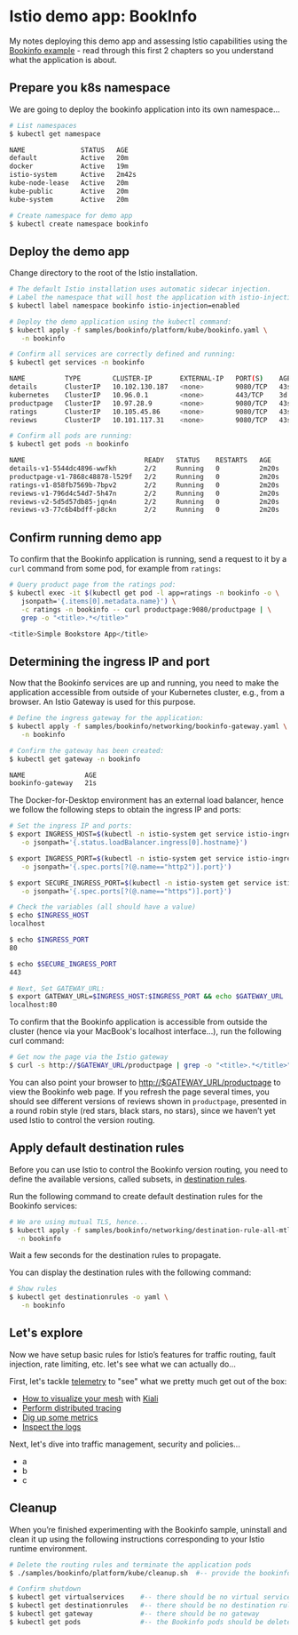 # Istio demo app: BookInfo

My notes deploying this demo app and assessing Istio capabilities using the [Bookinfo example](https://istio.io/docs/examples/bookinfo/) - read through this first 2 chapters so you understand what the application is about.

## Prepare you k8s namespace

We are going to deploy the bookinfo application into its own namespace...

~~~bash
# List namespaces
$ kubectl get namespace

NAME              STATUS   AGE
default           Active   20m
docker            Active   19m
istio-system      Active   2m42s
kube-node-lease   Active   20m
kube-public       Active   20m
kube-system       Active   20m

# Create namespace for demo app
$ kubectl create namespace bookinfo
~~~

## Deploy the demo app

Change directory to the root of the Istio installation.

~~~bash
# The default Istio installation uses automatic sidecar injection.
# Label the namespace that will host the application with istio-injection=enabled:
$ kubectl label namespace bookinfo istio-injection=enabled

# Deploy the demo application using the kubectl command:
$ kubectl apply -f samples/bookinfo/platform/kube/bookinfo.yaml \
   -n bookinfo

# Confirm all services are correctly defined and running:
$ kubectl get services -n bookinfo

NAME          TYPE        CLUSTER-IP       EXTERNAL-IP   PORT(S)    AGE
details       ClusterIP   10.102.130.187   <none>        9080/TCP   43s
kubernetes    ClusterIP   10.96.0.1        <none>        443/TCP    3d
productpage   ClusterIP   10.97.28.9       <none>        9080/TCP   43s
ratings       ClusterIP   10.105.45.86     <none>        9080/TCP   43s
reviews       ClusterIP   10.101.117.31    <none>        9080/TCP   43s

# Confirm all pods are running:
$ kubectl get pods -n bookinfo

NAME                              READY   STATUS    RESTARTS   AGE
details-v1-5544dc4896-wwfkh       2/2     Running   0          2m20s
productpage-v1-7868c48878-l529f   2/2     Running   0          2m20s
ratings-v1-858fb7569b-7bpv2       2/2     Running   0          2m20s
reviews-v1-796d4c54d7-5h47n       2/2     Running   0          2m20s
reviews-v2-5d5d57db85-jqn4n       2/2     Running   0          2m20s
reviews-v3-77c6b4bdff-p8ckn       2/2     Running   0          2m20s
~~~

## Confirm running demo app

To confirm that the Bookinfo application is running, send a request to it by a `curl` command from some pod, for example from `ratings`:

~~~bash
# Query product page from the ratings pod:
$ kubectl exec -it $(kubectl get pod -l app=ratings -n bookinfo -o \
   jsonpath='{.items[0].metadata.name}') \
   -c ratings -n bookinfo -- curl productpage:9080/productpage | \
   grep -o "<title>.*</title>"

<title>Simple Bookstore App</title>
~~~

## Determining the ingress IP and port

Now that the Bookinfo services are up and running, you need to make the application accessible from outside of your Kubernetes cluster, e.g., from a browser. An Istio Gateway is used for this purpose.

~~~bash
# Define the ingress gateway for the application:
$ kubectl apply -f samples/bookinfo/networking/bookinfo-gateway.yaml \
   -n bookinfo

# Confirm the gateway has been created:
$ kubectl get gateway -n bookinfo

NAME               AGE
bookinfo-gateway   21s
~~~

The Docker-for-Desktop environment has an external load balancer, hence we follow the following steps to obtain the ingress IP and ports:

~~~bash
# Set the ingress IP and ports:
$ export INGRESS_HOST=$(kubectl -n istio-system get service istio-ingressgateway \
   -o jsonpath='{.status.loadBalancer.ingress[0].hostname}')

$ export INGRESS_PORT=$(kubectl -n istio-system get service istio-ingressgateway \
   -o jsonpath='{.spec.ports[?(@.name=="http2")].port}')

$ export SECURE_INGRESS_PORT=$(kubectl -n istio-system get service istio-ingressgateway \
   -o jsonpath='{.spec.ports[?(@.name=="https")].port}')

# Check the variables (all should have a value)
$ echo $INGRESS_HOST
localhost

$ echo $INGRESS_PORT
80

$ echo $SECURE_INGRESS_PORT
443

# Next, Set GATEWAY_URL:
$ export GATEWAY_URL=$INGRESS_HOST:$INGRESS_PORT && echo $GATEWAY_URL
localhost:80
~~~

To confirm that the Bookinfo application is accessible from outside the cluster (hence via your MacBook's localhost interface...), run the following curl command:

~~~bash
# Get now the page via the Istio gateway
$ curl -s http://$GATEWAY_URL/productpage | grep -o "<title>.*</title>"
~~~

You can also point your browser to [http://$GATEWAY_URL/productpage](http://localhost:80/productpage) to view the Bookinfo web page. If you refresh the page several times, you should see different versions of reviews shown in `productpage`, presented in a round robin style (red stars, black stars, no stars), since we haven’t yet used Istio to control the version routing.

## Apply default destination rules

Before you can use Istio to control the Bookinfo version routing, you need to define the available versions, called subsets, in [destination rules](https://istio.io/docs/concepts/traffic-management/#destination-rules).

Run the following command to create default destination rules for the Bookinfo services:

~~~bash
# We are using mutual TLS, hence...
$ kubectl apply -f samples/bookinfo/networking/destination-rule-all-mtls.yaml \
  -n bookinfo
~~~

Wait a few seconds for the destination rules to propagate.

You can display the destination rules with the following command:

~~~bash
# Show rules
$ kubectl get destinationrules -o yaml \
   -n bookinfo
~~~

## Let's explore

Now we have setup basic rules for Istio’s features for traffic routing, fault injection, rate limiting, etc. let's see what we can actually do...

First, let's tackle [telemetry](https://en.wikipedia.org/wiki/Telemetry) to "see" what we pretty much get out of the box:

* [How to visualize your mesh](./visualize-mesh-with-kiali.md) with [Kiali](https://www.kiali.io)
* [Perform distributed tracing](./distributed-tracing.md)
* [Dig up some metrics](./metrics.md)
* [Inspect the logs](./inspect-logs.md)

Next, let's dive into traffic management, security and policies...

* a
* b
* c

## Cleanup

When you’re finished experimenting with the Bookinfo sample, uninstall and clean it up using the following instructions corresponding to your Istio runtime environment.

~~~bash
# Delete the routing rules and terminate the application pods
$ ./samples/bookinfo/platform/kube/cleanup.sh  #-- provide the bookinfo space name!

# Confirm shutdown
$ kubectl get virtualservices    #-- there should be no virtual services
$ kubectl get destinationrules   #-- there should be no destination rules
$ kubectl get gateway            #-- there should be no gateway
$ kubectl get pods               #-- the Bookinfo pods should be deleted
~~~
